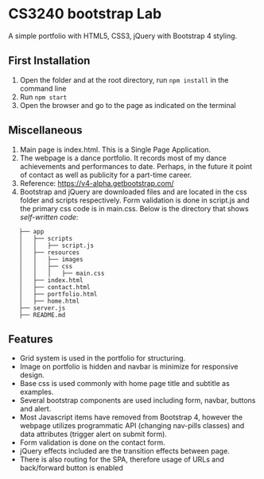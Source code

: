 # CS3240 bootstrap Lab
A simple portfolio with HTML5, CSS3, jQuery with Bootstrap 4 styling.

## First Installation
1. Open the folder and at the root directory, run `npm install` in the command line
2. Run `npm start`
3. Open the browser and go to the page as indicated on the terminal

## Miscellaneous
1. Main page is index.html. This is a Single Page Application.
2. The webpage is a dance portfolio. It records most of my dance achievements and performances to date. Perhaps, in the future it point of contact as well as publicity for a part-time career.
3. Reference: https://v4-alpha.getbootstrap.com/
4. Bootstrap and jQuery are downloaded files and are located in the css folder and scripts respectively. Form validation is done in script.js and the primary css code is in main.css. Below is the directory that shows _self-written code_:
```
   ├── app
   │   ├── scripts
   │   │   ├── script.js
   │   ├── resources
   │   │   ├── images
   │   │   ├── css
   │   │   │   ├── main.css
   │   ├── index.html
   │   ├── contact.html
   │   ├── portfolio.html
   │   ├── home.html
   ├── server.js
   ├── README.md
```

## Features
* Grid system is used in the portfolio for structuring.
* Image on portfolio is hidden and navbar is minimize for responsive design.
* Base css is used commonly with home page title and subtitle as examples.
* Several bootstrap components are used including form, navbar, buttons and alert.
* Most Javascript items have removed from Bootstrap 4, however the webpage utilizes programmatic API (changing nav-pills classes) and data attributes (trigger alert on submit form).
* Form validation is done on the contact form.
* jQuery effects included are the transition effects between page.
* There is also routing for the SPA, therefore usage of URLs and back/forward button is enabled
